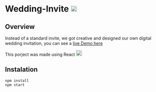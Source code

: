# Wedding-Invite  <img src="https://www.cdnlogo.com/logos/r/85/react.svg" width="20" alt="React Icons">


## Overview
Instead of a standard invite, we got creative and designed our own digital wedding invitation, you can see a [live Demo here](https://estebanymariam.online)

This porject was made using React <img src="https://www.cdnlogo.com/logos/r/85/react.svg" width="20" alt="React Icons">

## Instalation
```
npm install
npm start
```
